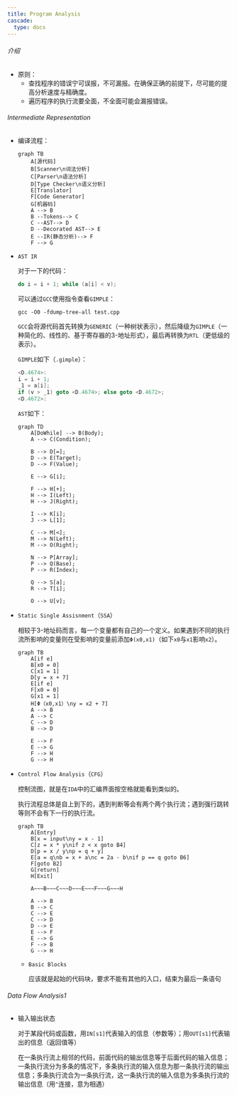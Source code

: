 ```yaml
---
title: Program Analysis
cascade:
  type: docs
---
```


###### 介绍

- 原则：
  - 查找程序的错误宁可误报，不可漏报。在确保正确的前提下，尽可能的提高分析速度与精确度。
  - 遍历程序的执行流要全面，不全面可能会漏报错误。

###### Intermediate Representation

- 编译流程：

  ```mermaid
  graph TB
      A[源代码]
      B[Scanner\n词法分析]
      C[Parser\n语法分析]
      D[Type Checker\n语义分析]
      E[Translator]
      F[Code Generator]
      G[机器码]
      A --> B
      B --Tokens--> C
      C --AST--> D
      D --Decorated AST--> E
      E --IR(静态分析)--> F
      F --> G
  ```

- `AST IR`

  对于一下的代码：

  ```c++
  do i = i + 1; while (a[i] < v);
  ```

  可以通过`GCC`使用指令查看`GIMPLE`：

  ```shell
  gcc -O0 -fdump-tree-all test.cpp
  ```

  `GCC`会将源代码首先转换为`GENERIC`（一种树状表示），然后降级为`GIMPLE`（一种简化的、线性的、基于寄存器的3-地址形式），最后再转换为`RTL`（更低级的表示）。
  
  `GIMPLE`如下（`.gimple`）：
  
  ```c++
  <D.4674>:
  i = i + 1;
  _1 = a[i];
  if (v > _1) goto <D.4674>; else goto <D.4672>;
  <D.4672>:
  ```
  
  `AST`如下：
  
  ```mermaid
  graph TD
      A[DoWhile] --> B(Body);
      A --> C(Condition);
  
      B --> D[=];
      D --> E(Target);
      D --> F(Value);
  
      E --> G[i];
  
      F --> H[+];
      H --> I(Left);
      H --> J(Right);
  
      I --> K[i];
      J --> L[1];
  
      C --> M[<];
      M --> N(Left);
      M --> O(Right);
  
      N --> P[Array];
      P --> Q(Base);
      P --> R(Index);
  
      Q --> S[a];
      R --> T[i];
  
      O --> U[v];
  ```
  
- `Static Single Assisnment`（`SSA`）

  相较于3-地址码而言，每一个变量都有自己的一个定义。如果遇到不同的执行流所影响的变量则在受影响的变量前添加`Φ(x0,x1)`（如下`x0`与`x1`影响`x2`）。

  ```mermaid
  graph TB
      A[if e]
      B[x0 = 0]
      C[x1 = 1]
      D[y = x + 7]
      E[if e]
      F[x0 = 0]
      G[x1 = 1]
      H[Φ（x0,x1）\ny = x2 + 7]
      A --> B
      A --> C
      C --> D
      B --> D
      
      E --> F
      E --> G
      F --> H
      G --> H
  ```

- `Control Flow Analysis`（`CFG`）

  控制流图，就是在`IDA`中的汇编界面按空格就能看到类似的。

  执行流程总体是自上到下的，遇到判断等会有两个两个执行流；遇到强行跳转等则不会有下一行的执行流。

  ```mermaid
  graph TB
      A[Entry]
      B[x = input\ny = x - 1]
      C[z = x * y\nif z < x goto B4]
      D[p = x / y\np = q + y]
      E[a = q\nb = x + a\nc = 2a - b\nif p == q goto B6]
      F[goto B2]
      G[return]
      H[Exit]
      
      A~~~B~~~C~~~D~~~E~~~F~~~G~~~H
      
      A --> B
      B --> C
      C --> E
      C --> D
      D --> E
      E --> F
      E --> G
      F --> B
      G --> H
  ```

  

  - `Basic Blocks`

    应该就是起始的代码块，要求不能有其他的入口，结束为最后一条语句

###### Data Flow Analysis1

- 输入输出状态

  对于某段代码或函数，用`IN[s1]`代表输入的信息（参数等）；用`OUT[s1]`代表输出的信息（返回值等）

  在一条执行流上相邻的代码，前面代码的输出信息等于后面代码的输入信息；一条执行流分为多条的情况下，多条执行流的输入信息为那一条执行流的输出信息；多条执行流合为一条执行流，这一条执行流的输入信息为多条执行流的输出信息（用`^`连接，意为相遇）
